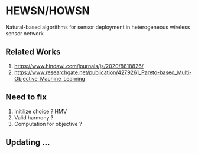 # HEWSN/HOWSN
Natural-based algorithms for sensor deployment in heterogeneous wireless sensor network

## Related Works
   
1. https://www.hindawi.com/journals/js/2020/8818826/
2. https://www.researchgate.net/publication/4279261_Pareto-based_Multi-Objective_Machine_Learning

## Need to fix
1. Initilize choice ? HMV
2. Valid harmony ? 
3. Computation for objective ?

## Updating ... 

